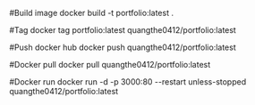 #Build image
docker build -t portfolio:latest .

#Tag
docker tag portfolio:latest quangthe0412/portfolio:latest

#Push docker hub
docker push quangthe0412/portfolio:latest

#Docker pull
docker pull quangthe0412/portfolio:latest

#Docker run
docker run -d -p 3000:80 --restart unless-stopped quangthe0412/portfolio:latest
